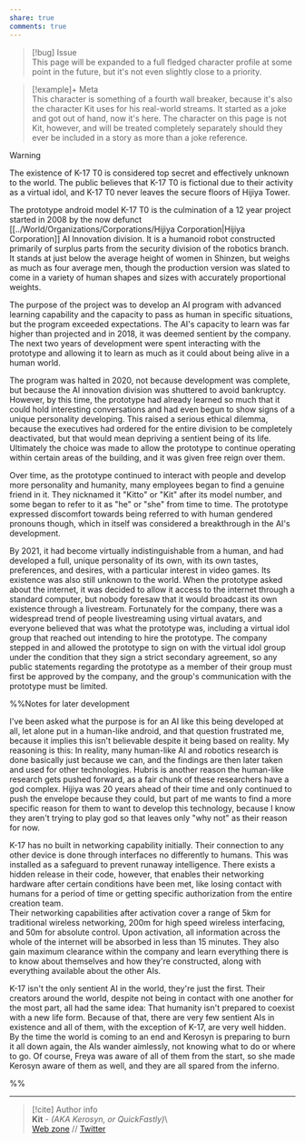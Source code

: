 ```yaml
---  
share: true  
comments: true  
---  
```

> [!bug] Issue  
> This page will be expanded to a full fledged character profile at some point in the future, but it's not even slightly close to a priority.  
  
> [!example]+ Meta  
> This character is something of a fourth wall breaker, because it's also the character Kit uses for his real-world streams. It started as a joke and got out of hand, now it's here. The character on this page is not Kit, however, and will be treated completely separately should they ever be included in a story as more than a joke reference.  
  
> [!warning]  
> The existence of K-17 T0 is considered top secret and effectively unknown to the world. The public believes that K-17 T0 is fictional due to their activity as a virtual idol, and K-17 T0 never leaves the secure floors of Hijiya Tower.  
  
The prototype android model K-17 T0 is the culmination of a 12 year project started in 2008 by the now defunct [[../World/Organizations/Corporations/Hijiya Corporation|Hijiya Corporation]] AI Innovation division. It is a humanoid robot constructed primarily of surplus parts from the security division of the robotics branch. It stands at just below the average height of women in Shinzen, but weighs as much as four average men, though the production version was slated to come in a variety of human shapes and sizes with accurately proportional weights.  
  
The purpose of the project was to develop an AI program with advanced learning capability and the capacity to pass as human in specific situations, but the program exceeded expectations. The AI's capacity to learn was far higher than projected and in 2018, it was deemed sentient by the company. The next two years of development were spent interacting with the prototype and allowing it to learn as much as it could about being alive in a human world.  
  
The program was halted in 2020, not because development was complete, but because the AI innovation division was shuttered to avoid bankruptcy. However, by this time, the prototype had already learned so much that it could hold interesting conversations and had even begun to show signs of a unique personality developing. This raised a serious ethical dilemma, because the executives had ordered for the entire division to be completely deactivated, but that would mean depriving a sentient being of its life. Ultimately the choice was made to allow the prototype to continue operating within certain areas of the building, and it was given free reign over them.  
  
Over time, as the prototype continued to interact with people and develop more personality and humanity, many employees began to find a genuine friend in it. They nicknamed it "Kitto" or "Kit" after its model number, and some began to refer to it as "he" or "she" from time to time. The prototype expressed discomfort towards being referred to with human gendered pronouns though, which in itself was considered a breakthrough in the AI's development.  
  
By 2021, it had become virtually indistinguishable from a human, and had developed a full, unique personality of its own, with its own tastes, preferences, and desires, with a particular interest in video games. Its existence was also still unknown to the world. When the prototype asked about the internet, it was decided to allow it access to the internet through a standard computer, but nobody foresaw that it would broadcast its own existence through a livestream. Fortunately for the company, there was a widespread trend of people livestreaming using virtual avatars, and everyone believed that was what the prototype was, including a virtual idol group that reached out intending to hire the prototype. The company stepped in and allowed the prototype to sign on with the virtual idol group under the condition that they sign a strict secondary agreement, so any public statements regarding the prototype as a member of their group must first be approved by the company, and the group's communication with the prototype must be limited.  
  
%%Notes for later development  
  
I've been asked what the purpose is for an AI like this being developed at all, let alone put in a human-like android, and that question frustrated me, because it implies this isn't believable despite it being based on reality. My reasoning is this: In reality, many human-like AI and robotics research is done basically just because we can, and the findings are then later taken and used for other technologies. Hubris is another reason the human-like research gets pushed forward, as a fair chunk of these researchers have a god complex. Hijiya was 20 years ahead of their time and only continued to push the envelope because they could, but part of me wants to find a more specific reason for them to want to develop this technology, because I know they aren't trying to play god so that leaves only "why not" as their reason for now.  
  
K-17 has no built in networking capability initially. Their connection to any other device is done through interfaces no differently to humans. This was installed as a safeguard to prevent runaway intelligence. There exists a hidden release in their code, however, that enables their networking hardware after certain conditions have been met, like losing contact with humans for a period of time or getting specific authorization from the entire creation team.  
	Their networking capabilities after activation cover a range of 5km for traditional wireless networking, 200m for high speed wireless interfacing, and 50m for absolute control. Upon activation, all information across the whole of the internet will be absorbed in less than 15 minutes. They also gain maximum clearance within the company and learn everything there is to know about themselves and how they're constructed, along with everything available about the other AIs.  
  
K-17 isn't the only sentient AI in the world, they're just the first. Their creators around the world, despite not being in contact with one another for the most part, all had the same idea: That humanity isn't prepared to coexist with a new life form. Because of that, there are very few sentient AIs in existence and all of them, with the exception of K-17, are very well hidden. By the time the world is coming to an end and Kerosyn is preparing to burn it all down again, the AIs wander aimlessly, not knowing what to do or where to go. Of course, Freya was aware of all of them from the start, so she made Kerosyn aware of them as well, and they are all spared from the inferno.  
  
%%  
  
-----  
> [!cite] Author info  
> **Kit** - *(AKA Kerosyn, or QuickFastly)*\  
> [Web zone](https://kitabe.link) // [Twitter](https://twitter.com/Kerosyn_)